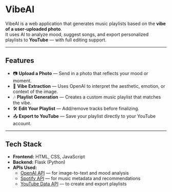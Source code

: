 # VibeAI

VibeAI is a web application that generates music playlists based on the **vibe of a user-uploaded photo**.  
It uses AI to analyze mood, suggest songs, and export personalized playlists to **YouTube** — with full editing support.

---

## Features

- 📷 **Upload a Photo** — Send in a photo that reflects your mood or moment.
- 🧠 **Vibe Extraction** — Uses OpenAI to interpret the aesthetic, emotion, or context of the image.
- 🎶 **Playlist Generation** — Creates a custom music playlist that matches the vibe.
- 🛠️ **Edit Your Playlist** — Add/remove tracks before finalizing.
- 📤 **Export to YouTube** — Save your playlist directly to your YouTube account.

---

## Tech Stack

- **Frontend:** HTML, CSS, JavaScript  
- **Backend:** Flask (Python)  
- **APIs Used:**
  - [OpenAI API](https://platform.openai.com/) — for image-to-text and mood analysis
  - [Spotify API](https://developer.spotify.com/) — for music metadata and recommendations
  - [YouTube Data API](https://developers.google.com/youtube/v3) — to create and export playlists
